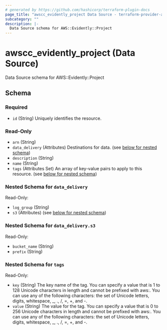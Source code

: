 ```yaml
---
# generated by https://github.com/hashicorp/terraform-plugin-docs
page_title: "awscc_evidently_project Data Source - terraform-provider-awscc"
subcategory: ""
description: |-
  Data Source schema for AWS::Evidently::Project
---
```


# awscc_evidently_project (Data Source)

Data Source schema for AWS::Evidently::Project



<!-- schema generated by tfplugindocs -->
## Schema

### Required

- `id` (String) Uniquely identifies the resource.

### Read-Only

- `arn` (String)
- `data_delivery` (Attributes) Destinations for data. (see [below for nested schema](#nestedatt--data_delivery))
- `description` (String)
- `name` (String)
- `tags` (Attributes Set) An array of key-value pairs to apply to this resource. (see [below for nested schema](#nestedatt--tags))

<a id="nestedatt--data_delivery"></a>
### Nested Schema for `data_delivery`

Read-Only:

- `log_group` (String)
- `s3` (Attributes) (see [below for nested schema](#nestedatt--data_delivery--s3))

<a id="nestedatt--data_delivery--s3"></a>
### Nested Schema for `data_delivery.s3`

Read-Only:

- `bucket_name` (String)
- `prefix` (String)



<a id="nestedatt--tags"></a>
### Nested Schema for `tags`

Read-Only:

- `key` (String) The key name of the tag. You can specify a value that is 1 to 128 Unicode characters in length and cannot be prefixed with aws:. You can use any of the following characters: the set of Unicode letters, digits, whitespace, _, ., /, =, +, and -.
- `value` (String) The value for the tag. You can specify a value that is 0 to 256 Unicode characters in length and cannot be prefixed with aws:. You can use any of the following characters: the set of Unicode letters, digits, whitespace, _, ., /, =, +, and -.


